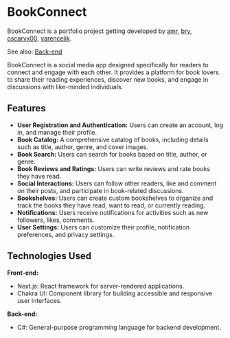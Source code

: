 # BookConnect

BookConnect is a portfolio project getting developed by [amr](https://github.com/amr8644), [bry](https://github.com/schierke444), [oscarvx00](https://github.com/oscarvx00), [yarencelik](https://github.com/yarencelik).

See also: [Back-end](https://github.com/yarencelik/bookconnect-backend)

BookConnect is a social media app designed specifically for readers to connect and engage with each other. It provides a platform for book lovers to share their reading experiences, discover new books, and engage in discussions with like-minded individuals.

## Features

- **User Registration and Authentication:** Users can create an account, log in, and manage their profile.
- **Book Catalog:** A comprehensive catalog of books, including details such as title, author, genre, and cover images.
- **Book Search:** Users can search for books based on title, author, or genre.
- **Book Reviews and Ratings:** Users can write reviews and rate books they have read.
- **Social Interactions:** Users can follow other readers, like and comment on their posts, and participate in book-related discussions.
- **Bookshelves:** Users can create custom bookshelves to organize and track the books they have read, want to read, or currently reading.
- **Notifications:** Users receive notifications for activities such as new followers, likes, comments.
- **User Settings:** Users can customize their profile, notification preferences, and privacy settings.

## Technologies Used

**Front-end:**
- Next.js: React framework for server-rendered applications.
- Chakra UI: Component library for building accessible and responsive user interfaces.

**Back-end:**
- C#: General-purpose programming language for backend development.
